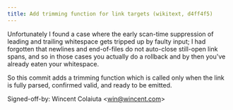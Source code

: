 ```yaml
---
title: Add trimming function for link targets (wikitext, d4ff4f5)
---
```


Unfortunately I found a case where the early scan-time suppression of leading and trailing whitespace gets tripped up by faulty input; I had forgotten that newlines and end-of-files do not auto-close still-open link spans, and so in those cases you actually do a rollback and by then you've already eaten your whitespace.

So this commit adds a trimming function which is called only when the link is fully parsed, confirmed valid, and ready to be emitted.

Signed-off-by: Wincent Colaiuta &lt;win@wincent.com&gt;
